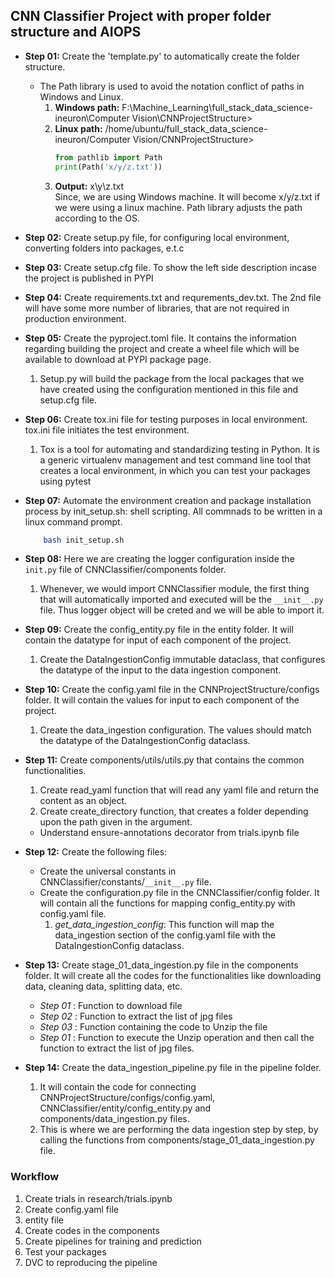 ## CNN Classifier Project with proper folder structure and AIOPS

- **Step 01:** Create the 'template.py' to automatically create the folder structure.
  
  - The Path library is used to avoid the notation conflict of paths in Windows and Linux.
    1. **Windows path:** F:\Machine_Learning\full_stack_data_science-ineuron\Computer Vision\CNNProjectStructure>
    2. **Linux path:** /home/ubuntu/full_stack_data_science-ineuron/Computer Vision/CNNProjectStructure>
       ```python
       from pathlib import Path  
       print(Path('x/y/z.txt'))
       ```
    3. **Output:** x\y\z.txt  
       Since, we are using Windows machine. It will become x/y/z.txt if we were using a linux machine. Path library adjusts the path according to the OS.

- **Step 02:** Create setup.py file, for configuring local environment, converting folders into packages, e.t.c

- **Step 03:** Create setup.cfg file. To show the left side description incase the project is published in PYPI

- **Step 04:** Create requirements.txt and requrements_dev.txt. The 2nd file will have some more number of libraries, that are not required in production environment.

- **Step 05:** Create the pyproject.toml file. It contains the information regarding building the project and create a wheel file which will be available to download at PYPI package page.
  
  1. Setup.py will build the package from the local packages that we have created using the configuration mentioned in this file and setup.cfg file.

- **Step 06:** Create tox.ini file for testing purposes in local environment. tox.ini file initiates the test environment.
  
  1. Tox is a tool for automating and standardizing testing in Python. It is a generic virtualenv management and test command line tool that creates a local environment, in which you can test your packages using pytest

- **Step 07:** Automate the environment creation and package installation process by init_setup.sh: shell scripting. All commnads to be written in a linux command prompt.
  
  ```bash
      bash init_setup.sh
  ```

- **Step 08:** Here we are creating the logger configuration inside the `init.py` file of CNNClassifier/components folder.
  
  1. Whenever, we would import CNNClassifier module, the first thing that will automatically imported and executed will be the `__init__.py` file. Thus logger object will be creted and we will be able to import it.

- **Step 09:** Create the config_entity.py file in the entity folder. It will contain the datatype for input of each component of the project.
  
  1. Create the DataIngestionConfig immutable dataclass, that configures the datatype of the input to the data ingestion component.

- **Step 10:** Create the config.yaml file in the CNNProjectStructure/configs folder. It will contain the values for input to each component of the project.
  
  1. Create the data_ingestion configuration. The values should match the datatype of the DataIngestionConfig dataclass.

- **Step 11:** Create components/utils/utils.py that contains the common functionalities.
  
  1. Create read_yaml function that will read any yaml file and return the content as an object.
  2. Create create_directory function, that creates a folder depending upon the path given in the argument.
  - Understand ensure-annotations decorator from trials.ipynb file

- **Step 12:** Create the following files:
  
  - Create the universal constants in CNNClassifier/constants/`__init__.py` file.
  - Create the configuration.py file in the CNNClassifier/config folder. It will contain all the functions for mapping config_entity.py with config.yaml file.
    1. _get_data_ingestion_config_: This function will map the data_ingestion section of the config.yaml file with the DataIngestionConfig dataclass.

- **Step 13:** Create stage_01_data_ingestion.py file in the components folder. It will create all the codes for the functionalities like downloading data, cleaning data, splitting data, etc.
  
  - _Step 01_ : Function to download file
  - _Step 02_ : Function to extract the list of jpg files
  - _Step 03_ : Function containing the code to Unzip the file
  - _Step 01_ : Function to execute the Unzip operation and then call the function to extract the list of jpg files.

- **Step 14:** Create the data_ingestion_pipeline.py file in the pipeline folder.
  
  1. It will contain the code for connecting CNNProjectStructure/configs/config.yaml, CNNClassifier/entity/config_entity.py and components/data_ingestion.py files.
  2. This is where we are performing the data ingestion step by step, by calling the functions from components/stage_01_data_ingestion.py file.

### Workflow

1. Create trials in research/trials.ipynb
2. Create config.yaml file
3. entity file
4. Create codes in the components
5. Create pipelines for training and prediction
6. Test your packages
7. DVC to reproducing the pipeline
